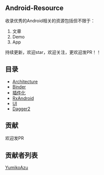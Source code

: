 ## Android-Resource

收录优秀的Android相关的资源包括但不限于：  

1. 文章
2. Demo
3. App

持续更新，欢迎star，欢迎关注，更欢迎发PR！！  

## 目录  

- [Architecture](./Architecture.md)  
- [Binder](./Binder.md)  
- [插件化](./Plugins.md)  
- [RxAndroid](./RxAndroid.md)  
- [UI](./AndroidUI.md)
- [Dagger2](./Dagger2.md)


## 贡献
欢迎发PR

## 贡献者列表
[YumikoAzu](https://github.com/YumikoAzu)
